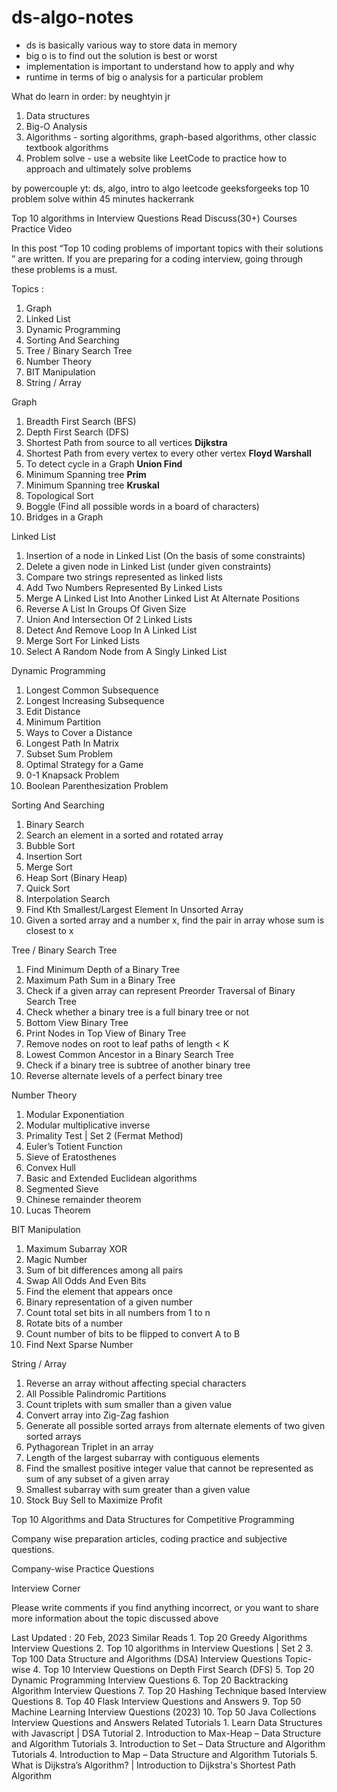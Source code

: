 # ds-algo-notes

- ds is basically various way to store data in memory
- big o is to find out the solution is best or worst
- implementation is important to understand how to apply and why
- runtime in terms of big o analysis for a particular problem

What do learn in order:
by neughtyin jr

1. Data structures
2. Big-O Analysis
3. Algorithms - sorting algorithms, graph-based algorithms, other classic textbook algorithms
4. Problem solve - use a website like LeetCode to practice how to approach and ultimately solve problems

by powercouple yt:
ds, algo, intro to algo
leetcode
geeksforgeeks top 10
problem solve within 45 minutes
hackerrank

Top 10 algorithms in Interview Questions
Read
Discuss(30+)
Courses
Practice
Video

In this post “Top 10 coding problems of important  topics with their solutions ” are written. If you are preparing for a coding interview, going through these problems is a must.

Topics :
1. Graph
2. Linked List
3. Dynamic Programming
4. Sorting And Searching
5. Tree / Binary Search Tree
6. Number Theory
7. BIT Manipulation
8. String / Array

Graph

1. Breadth First Search (BFS)
2. Depth First Search (DFS)
3. Shortest Path from source to all vertices **Dijkstra**
4. Shortest Path from every vertex to every other vertex **Floyd Warshall**
5. To detect cycle in a Graph **Union Find**
6. Minimum Spanning tree **Prim**
7. Minimum Spanning tree **Kruskal**
8. Topological Sort
9. Boggle (Find all possible words in a board of characters)
10. Bridges in a Graph

Linked List

1. Insertion of a node in Linked List (On the basis of some constraints)
2. Delete a given node in Linked List (under given constraints)
3. Compare two strings represented as linked lists
4. Add Two Numbers Represented By Linked Lists
5. Merge A Linked List Into Another Linked List At Alternate Positions
6. Reverse A List In Groups Of Given Size
7. Union And Intersection Of 2 Linked Lists
8. Detect And Remove Loop In A Linked List
9. Merge Sort For Linked Lists
10. Select A Random Node from A Singly Linked List

Dynamic Programming

1. Longest Common Subsequence
2. Longest Increasing Subsequence
3. Edit Distance
4. Minimum Partition
5. Ways to Cover a Distance
6. Longest Path In Matrix
7. Subset Sum Problem
8. Optimal Strategy for a Game
9. 0-1 Knapsack Problem
10. Boolean Parenthesization Problem

Sorting And Searching

1. Binary Search
2. Search an element in a sorted and rotated array
3. Bubble Sort
4. Insertion Sort
5. Merge Sort
6. Heap Sort (Binary Heap)
7. Quick Sort
8. Interpolation Search
9. Find Kth Smallest/Largest Element In Unsorted Array
10. Given a sorted array and a number x, find the pair in array whose sum is closest to x

Tree / Binary Search Tree

1. Find Minimum Depth of a Binary Tree
2. Maximum Path Sum in a Binary Tree
3. Check if a given array can represent Preorder Traversal of Binary Search Tree
4. Check whether a binary tree is a full binary tree or not
5. Bottom View Binary Tree
6. Print Nodes in Top View of Binary Tree
7. Remove nodes on root to leaf paths of length < K
8. Lowest Common Ancestor in a Binary Search Tree
9. Check if a binary tree is subtree of another binary tree
10. Reverse alternate levels of a perfect binary tree

Number Theory

1. Modular Exponentiation
2. Modular multiplicative inverse
3. Primality Test | Set 2 (Fermat Method)
4. Euler’s Totient Function
5. Sieve of Eratosthenes
6. Convex Hull
7. Basic and Extended Euclidean algorithms
8. Segmented Sieve
9. Chinese remainder theorem
10. Lucas Theorem

BIT Manipulation

1. Maximum Subarray XOR
2. Magic Number
3. Sum of bit differences among all pairs
4. Swap All Odds And Even Bits
5. Find the element that appears once
6. Binary representation of a given number
7. Count total set bits in all numbers from 1 to n
8. Rotate bits of a number
9. Count number of bits to be flipped to convert A to B
10. Find Next Sparse Number

String / Array

1. Reverse an array without affecting special characters
2. All Possible Palindromic Partitions
3. Count triplets with sum smaller than a given value
4. Convert array into Zig-Zag fashion
5. Generate all possible sorted arrays from alternate elements of two given sorted arrays
6. Pythagorean Triplet in an array
7. Length of the largest subarray with contiguous elements
8. Find the smallest positive integer value that cannot be represented as sum of any subset of a given array
9. Smallest subarray with sum greater than a given value
10. Stock Buy Sell to Maximize Profit

Top 10 Algorithms and Data Structures for Competitive Programming


Company wise preparation articles, coding practice and subjective questions.

Company-wise Practice Questions

Interview Corner

Please write comments if you find anything incorrect, or you want to share more information about the topic discussed above

Last Updated : 20 Feb, 2023
Similar Reads
1.
Top 20 Greedy Algorithms Interview Questions
2.
Top 10 algorithms in Interview Questions | Set 2
3.
Top 100 Data Structure and Algorithms (DSA) Interview Questions Topic-wise
4.
Top 10 Interview Questions on Depth First Search (DFS)
5.
Top 20 Dynamic Programming Interview Questions
6.
Top 20 Backtracking Algorithm Interview Questions
7.
Top 20 Hashing Technique based Interview Questions
8.
Top 40 Flask Interview Questions and Answers
9.
Top 50 Machine Learning Interview Questions (2023)
10.
Top 50 Java Collections Interview Questions and Answers
Related Tutorials
1.
Learn Data Structures with Javascript | DSA Tutorial
2.
Introduction to Max-Heap – Data Structure and Algorithm Tutorials
3.
Introduction to Set – Data Structure and Algorithm Tutorials
4.
Introduction to Map – Data Structure and Algorithm Tutorials
5.
What is Dijkstra’s Algorithm? | Introduction to Dijkstra's Shortest Path Algorithm
